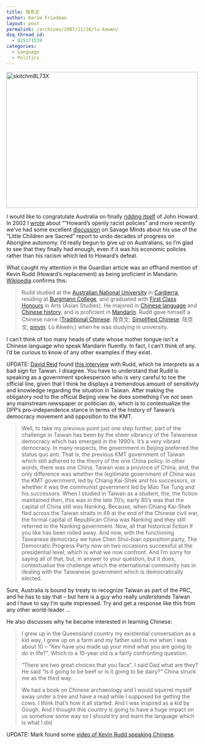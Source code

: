 ```yaml
---
title: 陸克文
author: Kerim Friedman
layout: post
permalink: /archives/2007/11/26/lu-kewen/
dsq_thread_id:
  - 825171539
categories:
  - Language
  - Politics
---
```

<a href="http://www.flickr.com/photos/kerim/2063653677/" onclick="_gaq.push(['_trackEvent', 'outbound-article', 'http://www.flickr.com/photos/kerim/2063653677/', '']);"  title="skitchm8L73X by kerim, on Flickr"><img src="http://farm3.static.flickr.com/2169/2063653677_740a421da2.jpg" alt="skitchm8L73X" height="354" width="500" /></a>

I would like to congratulate Australia on finally <a href="http://observer.guardian.co.uk/world/story/0,,2216548,00.html?gusrc=rss&feed=12" onclick="_gaq.push(['_trackEvent', 'outbound-article', 'http://observer.guardian.co.uk/world/story/0,,2216548,00.html?gusrc=rss&feed=12', 'ridding itself']);" >ridding itself</a> of John Howard. In 2002 I <a href="http://test.oxus.net/archives/2002/10/21/australian-hypocrisy/" onclick="_gaq.push(['_trackEvent', 'outbound-article', 'http://test.oxus.net/archives/2002/10/21/australian-hypocrisy/', 'wrote']);" >wrote</a> about &#8220;“Howard’s openly racist policies&#8221; and more recently we&#8217;ve had some excellent <a href="http://savageminds.org/2007/11/04/indigenous-crisis-states-and-emergencies/" onclick="_gaq.push(['_trackEvent', 'outbound-article', 'http://savageminds.org/2007/11/04/indigenous-crisis-states-and-emergencies/', 'discussion']);" >discussion</a> on Savage Minds about his use of the &#8220;Little Children are Sacred&#8221; report to undo decades of progress on Aborigine autonomy. I&#8217;d really begun to give up on Australians, so I&#8217;m glad to see that they finally had enough, even if it was his economic policies rather than his racism which led to Howard&#8217;s defeat.

What caught my attention in the Guardian article was an offhand mention of Kevin Rudd (Howard&#8217;s replacement) as being proficient in Mandarin. <a href="http://en.wikipedia.org/wiki/Kevin_Rudd" onclick="_gaq.push(['_trackEvent', 'outbound-article', 'http://en.wikipedia.org/wiki/Kevin_Rudd', 'Wikipedia']);" >Wikipedia</a> confirms this:

> Rudd studied at the <a href="http://en.wikipedia.org/wiki/Australian_National_University" onclick="_gaq.push(['_trackEvent', 'outbound-article', 'http://en.wikipedia.org/wiki/Australian_National_University', 'Australian National University']);"  title="Australian National University">Australian National University</a> in <a href="http://en.wikipedia.org/wiki/Canberra" onclick="_gaq.push(['_trackEvent', 'outbound-article', 'http://en.wikipedia.org/wiki/Canberra', 'Canberra']);"  title="Canberra">Canberra</a>, residing at <a href="http://en.wikipedia.org/wiki/Burgmann_College" onclick="_gaq.push(['_trackEvent', 'outbound-article', 'http://en.wikipedia.org/wiki/Burgmann_College', 'Burgmann College']);"  title="Burgmann College">Burgmann College</a>, and graduated with <a href="http://en.wikipedia.org/wiki/First_Class_Honours" onclick="_gaq.push(['_trackEvent', 'outbound-article', 'http://en.wikipedia.org/wiki/First_Class_Honours', 'First Class Honours']);"  title="First Class Honours">First Class Honours</a> in Arts (Asian Studies). He majored in <a href="http://en.wikipedia.org/wiki/Chinese_language" onclick="_gaq.push(['_trackEvent', 'outbound-article', 'http://en.wikipedia.org/wiki/Chinese_language', 'Chinese language']);"  title="Chinese language">Chinese language</a> and <a href="http://en.wikipedia.org/wiki/History_of_China" onclick="_gaq.push(['_trackEvent', 'outbound-article', 'http://en.wikipedia.org/wiki/History_of_China', 'Chinese history']);"  title="History of China">Chinese history</a>, and is proficient in <a href="http://en.wikipedia.org/wiki/Standard_Mandarin" onclick="_gaq.push(['_trackEvent', 'outbound-article', 'http://en.wikipedia.org/wiki/Standard_Mandarin', 'Mandarin']);"  title="Standard Mandarin">Mandarin</a>. Rudd gave himself a Chinese name (<a href="http://en.wikipedia.org/wiki/Traditional_Chinese" onclick="_gaq.push(['_trackEvent', 'outbound-article', 'http://en.wikipedia.org/wiki/Traditional_Chinese', 'Traditional Chinese']);"  title="Traditional Chinese">Traditional Chinese</a>: 陸克文; <a href="http://en.wikipedia.org/wiki/Simplified_Chinese" onclick="_gaq.push(['_trackEvent', 'outbound-article', 'http://en.wikipedia.org/wiki/Simplified_Chinese', 'Simplified Chinese']);"  title="Simplified Chinese">Simplified Chinese</a>: 陆克文; <a href="http://en.wikipedia.org/wiki/Pinyin" onclick="_gaq.push(['_trackEvent', 'outbound-article', 'http://en.wikipedia.org/wiki/Pinyin', 'pinyin']);"  title="Pinyin">pinyin</a>: Lù Kèwén;) when he was studying in university.

I can&#8217;t think of too many heads of state whose mother tongue isn&#8217;t a Chinese language who speak Mandarin fluently. In fact, I can&#8217;t think of any. I&#8217;d be curious to know of any other examples if they exist.

UPDATE: <a href="http://blog.taiwan-guide.org/2007/11/links-26-nov/" onclick="_gaq.push(['_trackEvent', 'outbound-article', 'http://blog.taiwan-guide.org/2007/11/links-26-nov/', 'David Reid']);" >David Reid</a> found <a href="http://www.abc.net.au/sundayprofile/stories/s1154754.htm" onclick="_gaq.push(['_trackEvent', 'outbound-article', 'http://www.abc.net.au/sundayprofile/stories/s1154754.htm', 'this interview']);" >this interview</a> with Rudd, which he interprets as a bad sign for Taiwan. I disagree. You have to understand that Rudd is speaking as a government spokesperson who is very careful to toe the official line, given that I think he displays a tremendous amount of sensitivity and knowledge regarding the situation in Taiwan. After making the obligatory nod to the official Beijing view he does something I&#8217;ve not seen any mainstream newspaper or politician do, which is to contextualize the DPP&#8217;s pro-independence stance in terms of the history of Taiwan&#8217;s democracy movement and opposition to the KMT.

> Well, to take my previous point just one step further, part of the challenge in Taiwan has been by the sheer vibrancy of the Taiwanese democracy which has emerged in the 1990’s. It’s a very vibrant democracy. In many respects, the government in Beijing preferred the status quo anti. That is, the previous KMT government of Taiwan which still adhered to the theory of the one China policy. In other words, there was one China, Taiwan was a province of China, and, the only difference was whether the legitimate government of China was the KMT government, led by Chiang Kai-Shek and his successors, or whether it was the communist government led by Mao Tse Tung and his successors. When I studied in Taiwan as a student, the, the fiction maintained then, this was in the late 70’s, early 80’s was that the capital of China still was Nanking. Because, when Chiang Kai-Shek fled across the Taiwan straits in 49 at the end of the Chinese civil war, the formal capital of Republican China was Nanking and they still referred to the Nanking government. Now, all that historical fiction if you like has been rolled away. And now, with the functioning Taiwanese democracy we have Chen Shui-bian opposition party, The Democratic Progress Party now on two occasions successful at the presidential level, which is what we now confront. And I’m sorry for saying all of that, but, in answer to your question, but it does, contextualise the challenge which the international community has in dealing with the Taiwanese government which is democratically elected.

Sure, Australia is bound by treaty to recognize Taiwan as part of the PRC, and he has to say that &#8211; but here is a guy who really *understands* Taiwan and I have to say I&#8217;m quite impressed. Try and get a response like this from any other world-leader &#8230;

He also discusses why he became interested in learning Chinese:

> I grew up in the Queensland country my existential conversation as a kid way, I grew up on a farm and my father said to me when I was about 10 – “Kev have you made up your mind what you are going to do in life?”. Which to a 10-year old is a fairly confronting question.
> 
> “There are two great choices that you face”. I said Dad what are they? He said “Is it going to be beef or is it going to be dairy?” China struck me as the third way.
> 
> We had a book on Chinese archaeology and I would squirrel myself away under a tree and have a read while I supposed be getting the cows. I think that’s how it all started. And I was inspired as a kid by Gough. And I thought this country is going to have a huge impact on us somehow some way so I should try and learn the language which is what I did.

UPDATE: Mark found some <a href="http://toshuo.com/2007/kevin-rudds-good-at-chinese-even-bad-chinese/" onclick="_gaq.push(['_trackEvent', 'outbound-article', 'http://toshuo.com/2007/kevin-rudds-good-at-chinese-even-bad-chinese/', 'video of Kevin Rudd speaking Chinese']);" >video of Kevin Rudd speaking Chinese</a>.

